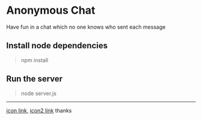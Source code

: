 # Anonymous Chat
Have fun in a chat which no one knows who sent each message

## Install node dependencies
> npm install

## Run the server
> node server.js

***

[icon link](https://icon-icons.com/icon/chat-messages/13672), [icon2 link](https://icon-icons.com/icon/chat-bubble/52193)
thanks
